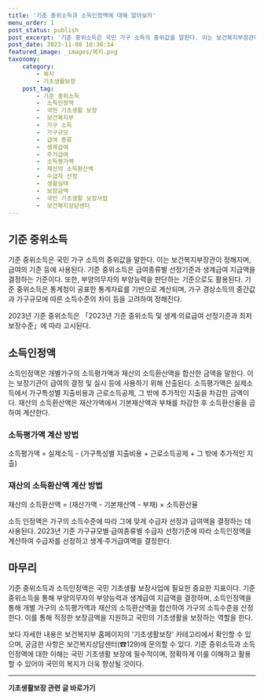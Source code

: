 ```yaml
---
title: '기준 중위소득과 소득인정액에 대해 알아보자'
menu_order: 1
post_status: publish
post_excerpt: '기준 중위소득은 국민 가구 소득의 중위값을 말한다. 이는 보건복지부장관이 정해지며, 급여의 기준 등에 사용된다. 기준 중위소득은 급여종류별 선정기준과 생계급여 지급액을 결정하는 기준이다. 또한, 부양의무자의 부양능력을 판단하는 기준으로도 활용된다. 기준 중위소득은 통계청이 공표한 통계자료를 기반으로 계산되며, 가구 경상소득의 중간값과 가구규모에 따른 소득수준의 차이 등을 고려하여 정해진다.'
post_date: 2023-11-08 10:30:34
featured_image: _images/복지.png
taxonomy:
    category:
        - 복지
        - 기초생활보장
    post_tag:
        - 기준 중위소득
        -  소득인정액
        -  국민 기초생활 보장
        -  보건복지부
        -  가구 소득
        -  가구규모
        -  급여 종류
        -  생계급여
        -  주거급여
        -  소득평가액
        -  재산의 소득환산액
        -  수급자 선정
        -  생활실태
        -  보장금액
        -  국민 기초생활 보장사업
        -  보건복지상담센터
---
```



## 기준 중위소득
기준 중위소득은 국민 가구 소득의 중위값을 말한다. 이는 보건복지부장관이 정해지며, 급여의 기준 등에 사용된다. 기준 중위소득은 급여종류별 선정기준과 생계급여 지급액을 결정하는 기준이다. 또한, 부양의무자의 부양능력을 판단하는 기준으로도 활용된다. 기준 중위소득은 통계청이 공표한 통계자료를 기반으로 계산되며, 가구 경상소득의 중간값과 가구규모에 따른 소득수준의 차이 등을 고려하여 정해진다. 

2023년 기준 중위소득은 「2023년 기준 중위소득 및 생계·의료급여 선정기준과 최저보장수준」에 따라 고시된다. 

## 소득인정액
소득인정액은 개별가구의 소득평가액과 재산의 소득환산액을 합산한 금액을 말한다. 이는 보장기관이 급여의 결정 및 실시 등에 사용하기 위해 산출된다. 소득평가액은 실제소득에서 가구특성별 지출비용과 근로소득공제, 그 밖에 추가적인 지출을 차감한 금액이다. 재산의 소득환산액은 재산가액에서 기본재산액과 부채를 차감한 후 소득환산율을 곱하여 계산한다.

### 소득평가액 계산 방법
소득평가액 = 실제소득 - (가구특성별 지출비용 + 근로소득공제 + 그 밖에 추가적인 지출)

### 재산의 소득환산액 계산 방법
재산의 소득환산액 = (재산가액 - 기본재산액 - 부채) × 소득환산율

소득 인정액은 가구의 소득수준에 따라 그에 맞게 수급자 선정과 급여액을 결정하는 데 사용된다. 2023년 기준 가구규모별·급여종류별 수급자 선정기준에 따라 소득인정액을 계산하여 수급자를 선정하고 생계·주거급여액을 결정한다.

## 마무리
기준 중위소득과 소득인정액은 국민 기초생활 보장사업에 필요한 중요한 지표이다. 기준 중위소득을 통해 부양의무자의 부양능력과 생계급여 지급액을 결정하며, 소득인정액을 통해 개별 가구의 소득평가액과 재산의 소득환산액을 합산하여 가구의 소득수준을 산정한다. 이를 통해 적정한 보장금액을 지원하고 국민의 기초생활을 보장하는 역할을 한다.

보다 자세한 내용은 보건복지부 홈페이지의 '기초생활보장' 카테고리에서 확인할 수 있으며, 궁금한 사항은 보건복지상담센터(☎129)에 문의할 수 있다. 기준 중위소득과 소득인정액에 대한 이해는 국민 기초생활 보장에 필수적이며, 정확하게 이를 이해하고 활용할 수 있어야 국민의 복지가 더욱 향상될 것이다.

<!-- wp:separator -->
<hr class="wp-block-separator has-alpha-channel-opacity"/>
<!-- /wp:separator -->

<!-- wp:group {"backgroundColor":"base","layout":{"type":"constrained"}} -->
<div class="wp-block-group has-base-background-color has-background"><!-- wp:paragraph {"align":"center","fontSize":"medium"} -->
<p class="has-text-align-center has-large-font-size"><strong>기초생활보장 관련 글 바로가기</strong></p>
<!-- /wp:paragraph -->


<!-- wp:latest-posts
{"categories":[{"id":15506,"count":19,"description":"","link":"https://uknowlaw.com/category/%ea%b8%b0%ec%b4%88%ec%83%9d%ed%99%9c%eb%b3%b4%ec%9e%a5/","name":"기초생활보장","slug":"기초생활보장","taxonomy":"category","parent":0,"meta":[],"_links":{"self":[{"href":"https://uknowlaw.com/wp-json/wp/v2/categories/15506"}],"collection":[{"href":"https://uknowlaw.com/wp-json/wp/v2/categories"}],"about":[{"href":"https://uknowlaw.com/wp-json/wp/v2/taxonomies/category"}],"wp:post_type":[{"href":"https://uknowlaw.com/wp-json/wp/v2/posts?categories=15506"}],"curies":[{"name":"wp","href":"https://api.w.org/{rel}","templated":true}]}}],"postsToShow":100,"excerptLength":28,"postLayout":"grid","columns":2,"featuredImageAlign":"left","featuredImageSizeSlug":"large","fontSize":"small"} /--></div>
<!-- /wp:group -->